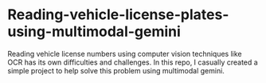 # Reading-vehicle-license-plates-using-multimodal-gemini
Reading vehicle license numbers using computer vision techniques like OCR has its own difficulties and challenges. In this repo, I casually created a simple project to help solve this problem using multimodal gemini.
